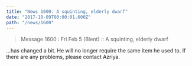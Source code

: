 ```yaml
---
title: "News 1600: A squinting, elderly dwarf"
date: "2017-10-09T00:00:01.600Z"
path: "/news/1600"
---
```


> Message 1600 : Fri Feb  5 (Blent)      :: A squinting, elderly dwarf

...has changed a bit. He will no longer require the same item he used to.
If there are any problems, please contact Azriya.